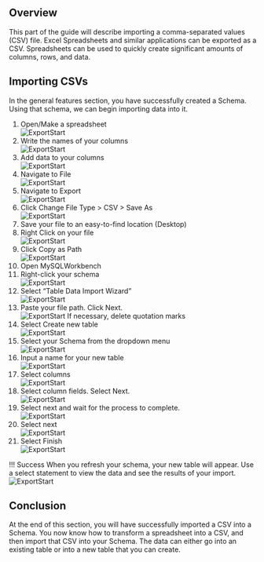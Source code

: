 ## Overview

This part of the guide will describe importing a comma-separated values (CSV) file. Excel Spreadsheets and similar applications can be exported as a CSV. Spreadsheets can be used to quickly create significant amounts of columns, rows, and data.

## Importing CSVs

In the general features section, you have successfully created a Schema. Using that schema, we can begin importing data into it.

1. Open/Make a spreadsheet<br>
![ExportStart](./images/CSVSpreadsheet.jpg)
2. Write the names of your columns<br>
![ExportStart](./images/CSVColumnNames.jpg)
3. Add data to your columns<br>
![ExportStart](./images/CSVColumnData.jpg)
4. Navigate to File<br>
![ExportStart](./images/CSVNavFile.jpg)
5. Navigate to Export<br>
![ExportStart](./images/CSVNavToExport.jpg)
6. Click Change File Type > CSV > Save As<br>
![ExportStart](./images/CSVSaveFileType.jpg)
7. Save your file to an easy-to-find location (Desktop)
8. Right Click on your file<br>
![ExportStart](./images/CSVIcon.jpg)
9. Click Copy as Path<br>
![ExportStart](./images/CSVCopyAsPath.jpg)
10. Open MySQLWorkbench
11. Right-click your schema<br>
![ExportStart](./images/CSVRClickSchema.jpg)
12. Select “Table Data Import Wizard”<br>
![ExportStart](./images/CSVImportWIzard.jpg)
13. Paste your file path. Click Next.<br>
![ExportStart](./images/CSVPasteFilePath.jpg)
    If necessary, delete quotation marks  
14. Select Create new table<br>
![ExportStart](./images/CSVCreateNewTable.jpg)
15. Select your Schema from the dropdown menu<br>
![ExportStart](./images/CSVSelectSchema.jpg)
16. Input a name for your new table<br>
![ExportStart](./images/CSVInputTableName.jpg)
17. Select columns<br>
![ExportStart](./images/CSVSelectColumns.jpg)
18. Select column fields. Select Next.<br>
![ExportStart](./images/CSVSelectColumnFields.jpg)
19. Select next and wait for the process to complete.<br>
![ExportStart](./images/CSVFinishNext.jpg)
20. Select next<br>
![ExportStart](./images/CSVFinishResults.jpg)
21. Select Finish<br>
![ExportStart](./images/CSVFinishFinal.jpg)

!!! Success
    When you refresh your schema, your new table will appear. Use a select statement to view the data and see the results of your import.<br>
    ![ExportStart](./images/CSVOutcome.jpg)

## Conclusion

At the end of this section, you will have successfully imported a CSV into a Schema. You now know how to transform a spreadsheet into a CSV, and then import that CSV into your Schema. The data can either go into an existing table or into a new table that you can create.
